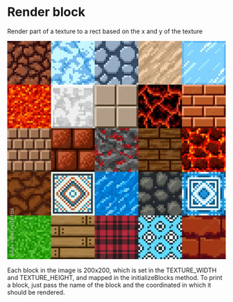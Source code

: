 # Render block

Render part of a texture to a rect based on the x and y of the texture

![texture_blocks.jpg](https://github.com/luizeduardocarvalho/block-renderer/blob/main/texture_blocks.jpg)

Each block in the image is 200x200, which is set in the TEXTURE_WIDTH and TEXTURE_HEIGHT, 
and mapped in the initializeBlocks method. To print a block, just pass the name of the block
and the coordinated in which it should be rendered.
